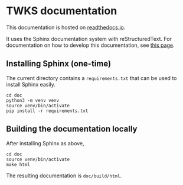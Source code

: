 # TWKS documentation

This documentation is hosted on [readthedocs.io](https://readthedocs.io).

It uses the Sphinx documentation system with reStructuredText. For documentation on how to develop this documentation, see [this page](https://docs.readthedocs.io/).

## Installing Sphinx (one-time)

The current directory contains a `requirements.txt` that can be used to install Sphinx easily.

	cd doc
	python3 -m venv venv
	source venv/bin/activate
	pip install -r requirements.txt

## Building the documentation locally

After installing Sphinx as above,

	cd doc
	source venv/bin/activate
	make html

The resulting documentation is `doc/build/html`.
